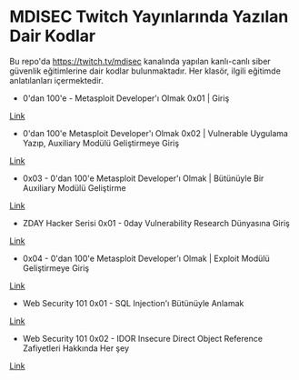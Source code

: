 # MDISEC Twitch Yayınlarında Yazılan Dair Kodlar
Bu repo'da https://twitch.tv/mdisec kanalında yapılan kanlı-canlı siber güvenlik
eğitimlerine dair kodlar bulunmaktadır. Her klasör, ilgili eğitimde
anlatılanları içermektedir.

- 0'dan 100'e - Metasploit Developer'ı Olmak 0x01 | Giriş

[Link](https://www.twitch.tv/videos/586348522)

- 0'dan 100'e Metasploit Developer'ı Olmak 0x02 | Vulnerable Uygulama Yazıp, Auxiliary Modülü Geliştirmeye Giriş

[Link](https://www.twitch.tv/videos/586761795)

- 0x03 - 0'dan 100'e Metasploit Developer'ı Olmak | Bütünüyle Bir Auxiliary Modülü Geliştirme

[Link](https://www.twitch.tv/videos/589457635)

- ZDAY Hacker Serisi 0x01 - 0day Vulnerability Research Dünyasına Giriş

[Link](https://www.twitch.tv/videos/591402933)

- 0x04 - 0'dan 100'e Metasploit Developer'ı Olmak | Exploit Modülü Geliştirmeye Giriş

[Link](https://www.twitch.tv/videos/593008248)

- Web Security 101 0x01 - SQL Injection'ı Bütünüyle Anlamak

[Link](https://www.twitch.tv/videos/595111162)

- Web Security 101 0x02 - IDOR Insecure Direct Object Reference Zafiyetleri Hakkında Her şey

[Link](https://www.twitch.tv/videos/597782271)
